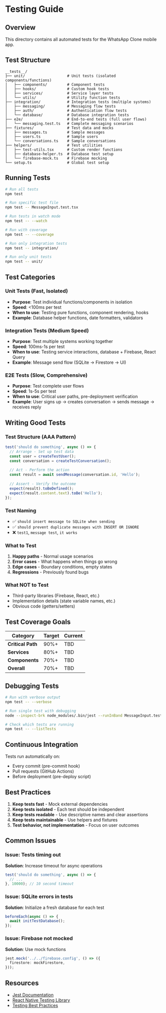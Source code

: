 # Testing Guide

## Overview

This directory contains all automated tests for the WhatsApp Clone mobile app.

## Test Structure

```
__tests__/
├── unit/                   # Unit tests (isolated components/functions)
│   ├── components/         # Component tests
│   ├── hooks/              # Custom hook tests
│   ├── services/           # Service layer tests
│   └── utils/              # Utility function tests
├── integration/            # Integration tests (multiple systems)
│   ├── messaging/          # Messaging flow tests
│   ├── auth/               # Authentication flow tests
│   └── database/           # Database integration tests
├── e2e/                    # End-to-end tests (full user flows)
│   └── messaging.test.ts   # Complete messaging scenarios
├── fixtures/               # Test data and mocks
│   ├── messages.ts         # Sample messages
│   ├── users.ts            # Sample users
│   └── conversations.ts    # Sample conversations
├── helpers/                # Test utilities
│   ├── test-utils.tsx      # Custom render functions
│   ├── database-helper.ts  # Database test setup
│   └── firebase-mock.ts    # Firebase mocking
└── setup.ts                # Global test setup

```

## Running Tests

```bash
# Run all tests
npm test

# Run specific test file
npm test -- MessageInput.test.tsx

# Run tests in watch mode
npm test -- --watch

# Run with coverage
npm test -- --coverage

# Run only integration tests
npm test -- integration/

# Run only unit tests
npm test -- unit/
```

## Test Categories

### Unit Tests (Fast, Isolated)
- **Purpose**: Test individual functions/components in isolation
- **Speed**: <100ms per test
- **When to use**: Testing pure functions, component rendering, hooks
- **Example**: Database helper functions, date formatters, validators

### Integration Tests (Medium Speed)
- **Purpose**: Test multiple systems working together
- **Speed**: 100ms-1s per test
- **When to use**: Testing service interactions, database + Firebase, React Query
- **Example**: Message send flow (SQLite → Firestore → UI)

### E2E Tests (Slow, Comprehensive)
- **Purpose**: Test complete user flows
- **Speed**: 1s-5s per test
- **When to use**: Critical user paths, pre-deployment verification
- **Example**: User signs up → creates conversation → sends message → receives reply

## Writing Good Tests

### Test Structure (AAA Pattern)
```typescript
test('should do something', async () => {
  // Arrange - Set up test data
  const user = createTestUser();
  const conversation = createTestConversation();
  
  // Act - Perform the action
  const result = await sendMessage(conversation.id, 'Hello');
  
  // Assert - Verify the outcome
  expect(result).toBeDefined();
  expect(result.content.text).toBe('Hello');
});
```

### Test Naming
- ✅ `should insert message to SQLite when sending`
- ✅ `should prevent duplicate messages with INSERT OR IGNORE`
- ❌ `test1`, `message test`, `it works`

### What to Test
1. **Happy paths** - Normal usage scenarios
2. **Error cases** - What happens when things go wrong
3. **Edge cases** - Boundary conditions, empty states
4. **Regressions** - Previously found bugs

### What NOT to Test
- Third-party libraries (Firebase, React, etc.)
- Implementation details (state variable names, etc.)
- Obvious code (getters/setters)

## Test Coverage Goals

| Category | Target | Current |
|----------|--------|---------|
| **Critical Path** | 90%+ | TBD |
| **Services** | 80%+ | TBD |
| **Components** | 70%+ | TBD |
| **Overall** | 70%+ | TBD |

## Debugging Tests

```bash
# Run with verbose output
npm test -- --verbose

# Run single test with debugging
node --inspect-brk node_modules/.bin/jest --runInBand MessageInput.test.tsx

# Check which tests are running
npm test -- --listTests
```

## Continuous Integration

Tests run automatically on:
- Every commit (pre-commit hook)
- Pull requests (GitHub Actions)
- Before deployment (pre-deploy script)

## Best Practices

1. **Keep tests fast** - Mock external dependencies
2. **Keep tests isolated** - Each test should be independent
3. **Keep tests readable** - Use descriptive names and clear assertions
4. **Keep tests maintainable** - Use helpers and fixtures
5. **Test behavior, not implementation** - Focus on user outcomes

## Common Issues

### Issue: Tests timing out
**Solution**: Increase timeout for async operations
```typescript
test('should do something', async () => {
  // ...
}, 10000); // 10 second timeout
```

### Issue: SQLite errors in tests
**Solution**: Initialize a fresh database for each test
```typescript
beforeEach(async () => {
  await initTestDatabase();
});
```

### Issue: Firebase not mocked
**Solution**: Use mock functions
```typescript
jest.mock('../../firebase.config', () => ({
  firestore: mockFirestore,
}));
```

## Resources

- [Jest Documentation](https://jestjs.io/docs/getting-started)
- [React Native Testing Library](https://callstack.github.io/react-native-testing-library/)
- [Testing Best Practices](https://kentcdodds.com/blog/common-mistakes-with-react-testing-library)


